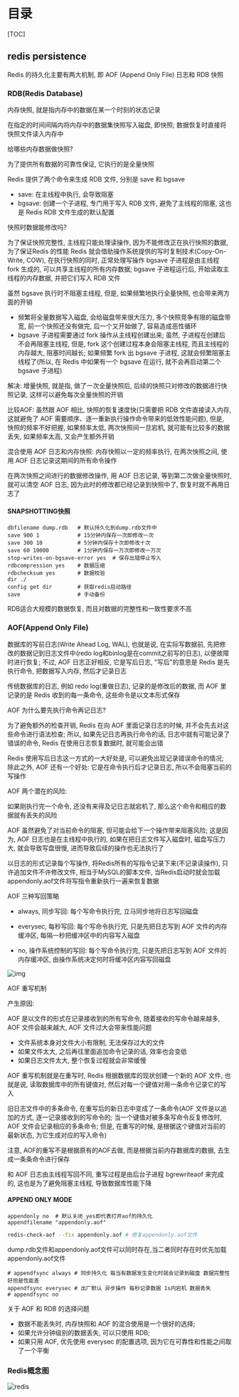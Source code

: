# 目录

[TOC]

## redis persistence

Redis 的持久化主要有两大机制, 即 AOF (Append Only File) 日志和 RDB 快照

### RDB(Redis Database)

内存快照, 就是指内存中的数据在某一个时刻的状态记录

在指定的时间间隔内将内存中的数据集快照写入磁盘, 即快照; 数据恢复时直接将快照文件读入内存中

给哪些内存数据做快照?

为了提供所有数据的可靠性保证, 它执行的是全量快照

Redis 提供了两个命令来生成 RDB 文件, 分别是 save 和 bgsave

- save: 在主线程中执行, 会导致阻塞
- bgsave: 创建一个子进程, 专门用于写入 RDB 文件, 避免了主线程的阻塞, 这也是 Redis RDB 文件生成的默认配置

快照时数据能修改吗?

为了保证快照完整性, 主线程只能处理读操作, 因为不能修改正在执行快照的数据, 为了保证Redis 的性能 Redis 就会借助操作系统提供的写时复制技术(Copy-On-Write, COW), 在执行快照的同时, 正常处理写操作 bgsave 子进程是由主线程 fork 生成的, 可以共享主线程的所有内存数据; bgsave 子进程运行后, 开始读取主线程的内存数据, 并把它们写入 RDB 文件

虽然 bgsave 执行时不阻塞主线程, 但是, 如果频繁地执行全量快照, 也会带来两方面的开销

- 频繁将全量数据写入磁盘, 会给磁盘带来很大压力, 多个快照竞争有限的磁盘带宽, 前一个快照还没有做完, 后一个又开始做了, 容易造成恶性循环
- bgsave 子进程需要通过 fork 操作从主线程创建出来; 虽然, 子进程在创建后不会再阻塞主线程, 但是, fork 这个创建过程本身会阻塞主线程, 而且主线程的内存越大, 阻塞时间越长; 如果频繁 fork 出 bgsave 子进程, 这就会频繁阻塞主线程了(所以, 在 Redis 中如果有一个 bgsave 在运行, 就不会再启动第二个 bgsave 子进程)

解决: 增量快照, 就是指, 做了一次全量快照后, 后续的快照只对修改的数据进行快照记录, 这样可以避免每次全量快照的开销

比较AOF: 虽然跟 AOF 相比, 快照的恢复速度快(只需要把 RDB 文件直接读入内存, 这就避免了 AOF 需要顺序、逐一重新执行操作命令带来的低效性能问题), 但是, 快照的频率不好把握, 如果频率太低, 两次快照间一旦宕机, 就可能有比较多的数据丢失, 如果频率太高, 又会产生额外开销

混合使用 AOF 日志和内存快照: 内存快照以一定的频率执行, 在两次快照之间, 使用 AOF 日志记录这期间的所有命令操作

在两次快照之间进行的数据修改操作, 用 AOF 日志记录, 等到第二次做全量快照时, 就可以清空 AOF 日志, 因为此时的修改都已经记录到快照中了, 恢复时就不再用日志了

#### SNAPSHOTTING快照

```shell
dbfilename dump.rdb   # 默认持久化到dump.rdb文件中 
save 900 1            # 15分钟内保存一次即修改一次
save 300 10           # 5分钟内保存十次即修改十次
save 60 10000         # 1分钟内保存一万次即修改一万次
stop-writes-on-bgsave-error yes  # 保存出错停止写入
rdbcompression yes    # 数据压缩
rdbchecksum yes       # 数据校验
dir ./                
config get dir        # 获取redis启动路径
save                  # 手动备份
```

RDB适合大规模的数据恢复, 而且对数据的完整性和一致性要求不高

### AOF(Append Only File)

数据库的写前日志(Write Ahead Log, WAL), 也就是说, 在实际写数据前, 先把修改的数据记到日志文件中(redo log和binlog是在commit之前写的日志), 
以便故障时进行恢复; 不过, AOF 日志正好相反, 它是写后日志, "写后"的意思是 Redis 是先执行命令, 把数据写入内存, 然后才记录日志

传统数据库的日志, 例如 redo log(重做日志), 记录的是修改后的数据, 而 AOF 里记录的是 Redis 收到的每一条命令, 这些命令是以文本形式保存

AOF 为什么要先执行命令再记日志?

为了避免额外的检查开销, Redis 在向 AOF 里面记录日志的时候, 并不会先去对这些命令进行语法检查; 所以, 如果先记日志再执行命令的话, 日志中就有可能记录了错误的命令, Redis 在使用日志恢复数据时, 就可能会出错

Redis 使用写后日志这一方式的一大好处是, 可以避免出现记录错误命令的情况; 除此之外, AOF 还有一个好处: 它是在命令执行后才记录日志, 所以不会阻塞当前的写操作

AOF 两个潜在的风险:

如果刚执行完一个命令, 还没有来得及记日志就宕机了, 那么这个命令和相应的数据就有丢失的风险

AOF 虽然避免了对当前命令的阻塞, 但可能会给下一个操作带来阻塞风险; 这是因为, AOF 日志也是在主线程中执行的, 如果在把日志文件写入磁盘时, 磁盘写压力大, 就会导致写盘很慢, 进而导致后续的操作也无法执行了

以日志的形式记录每个写操作, 将Redis所有的写指令记录下来(不记录读操作), 只许追加文件不许修改文件, 相当于MySQL的脚本文件, 当Redis启动时就会加载appendonly.aof文件将写指令重新执行一遍来恢复数据

AOF 三种写回策略

- always, 同步写回: 每个写命令执行完, 立马同步地将日志写回磁盘

- everysec, 每秒写回: 每个写命令执行完, 只是先把日志写到 AOF 文件的内存缓冲区, 每隔一秒把缓冲区中的内容写入磁盘
- no, 操作系统控制的写回: 每个写命令执行完, 只是先把日志写到 AOF 文件的内存缓冲区, 由操作系统决定何时将缓冲区内容写回磁盘

![img](https://cdn.qingweico.cn/blog/72f547f18dbac788c7d11yy167d7ebf8.jpg)

AOF 重写机制

产生原因:

AOF 是以文件的形式在记录接收到的所有写命令, 随着接收的写命令越来越多, AOF 文件会越来越大, AOF 文件过大会带来性能问题

- 文件系统本身对文件大小有限制, 无法保存过大的文件
- 如果文件太大, 之后再往里面追加命令记录的话, 效率也会变低
- 如果日志文件太大, 整个恢复过程就会非常缓慢

AOF 重写机制就是在重写时, Redis 根据数据库的现状创建一个新的 AOF 文件, 也就是说, 读取数据库中的所有键值对, 然后对每一个键值对用一条命令记录它的写入

旧日志文件中的多条命令, 在重写后的新日志中变成了一条命令(AOF 文件是以追加的方式, 逐一记录接收到的写命令的; 当一个键值对被多条写命令反复修改时, AOF 文件会记录相应的多条命令; 但是, 在重写的时候, 是根据这个键值对当前的最新状态, 为它生成对应的写入命令)

注意, AOF的重写不是根据原有的AOF去做, 而是根据当前内存数据库的数据, 去生成一条条命令进行保存

和 AOF 日志由主线程写回不同, 重写过程是由后台子进程 bgrewriteaof 来完成的, 这也是为了避免阻塞主线程, 导致数据库性能下降

#### APPEND ONLY MODE

```shell
appendonly no  # 默认关闭 yes即代表打开aof的持久化
appendfilename "appendonly.aof"
```

```bash
redis-check-aof --fix appendonly.aof # 修复appendonly.aof文件
```

dump.rdb文件和appendonly.aof文件可以同时存在,当二者同时存在时优先加载appendonly.aof文件

```shell
# appendfsync always # 同步持久化 每当有数据发生变化时就会记录到磁盘 数据完整性好但是性能差
appendfsync everysec # 出厂默认 异步操作 每秒记录数据 1s内宕机 数据丢失
# appendfsync no
```

关于 AOF 和 RDB 的选择问题

- 数据不能丢失时, 内存快照和 AOF 的混合使用是一个很好的选择;
- 如果允许分钟级别的数据丢失, 可以只使用 RDB;
- 如果只用 AOF, 优先使用 everysec 的配置选项, 因为它在可靠性和性能之间取了一个平衡

### Redis概念图

![redis](https://cdn.qingweico.cn/redis.png)

